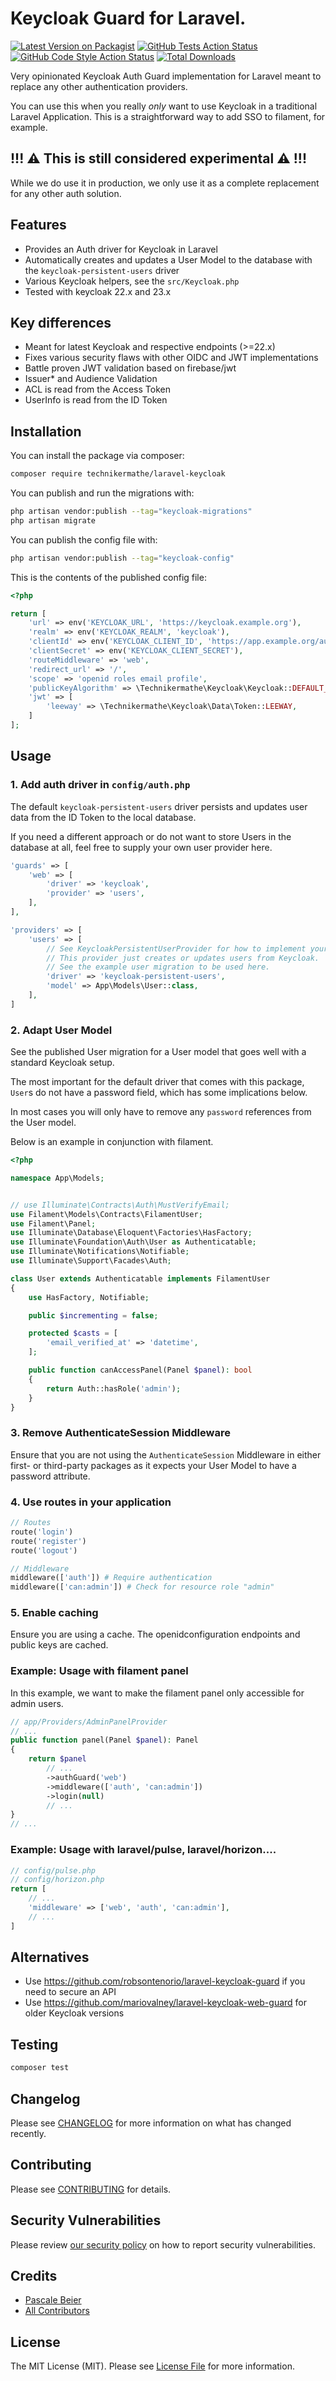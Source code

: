 # Keycloak Guard for Laravel.

[![Latest Version on Packagist](https://img.shields.io/packagist/v/technikermathe/laravel-keycloak.svg?style=flat-square)](https://packagist.org/packages/technikermathe/laravel-keycloak)
[![GitHub Tests Action Status](https://img.shields.io/github/actions/workflow/status/technikermathe/laravel-keycloak/run-tests.yml?branch=main&label=tests&style=flat-square)](https://github.com/technikermathe/laravel-keycloak/actions?query=workflow%3Arun-tests+branch%3Amain)
[![GitHub Code Style Action Status](https://img.shields.io/github/actions/workflow/status/technikermathe/laravel-keycloak/fix-php-code-style-issues.yml?branch=main&label=code%20style&style=flat-square)](https://github.com/technikermathe/laravel-keycloak/actions?query=workflow%3A"Fix+PHP+code+style+issues"+branch%3Amain)
[![Total Downloads](https://img.shields.io/packagist/dt/technikermathe/laravel-keycloak.svg?style=flat-square)](https://packagist.org/packages/technikermathe/laravel-keycloak)

Very opinionated Keycloak Auth Guard implementation for Laravel meant to replace any other authentication providers.

You can use this when you really *only* want to use Keycloak in a traditional Laravel Application. This is a straightforward
way to add SSO to filament, for example.

## !!! ⚠️ This is still considered experimental ⚠️ !!!

While we do use it in production, we only use it as a complete replacement for any other auth solution.

## Features

- Provides an Auth driver for Keycloak in Laravel
- Automatically creates and updates a User Model to the database with the `keycloak-persistent-users` driver
- Various Keycloak helpers, see the `src/Keycloak.php`
- Tested with keycloak 22.x and 23.x

## Key differences

- Meant for latest Keycloak and respective endpoints (>=22.x)
- Fixes various security flaws with other OIDC and JWT implementations
- Battle proven JWT validation based on firebase/jwt
- Issuer* and Audience Validation
- ACL is read from the Access Token
- UserInfo is read from the ID Token

## Installation

You can install the package via composer:

```bash
composer require technikermathe/laravel-keycloak
```

You can publish and run the migrations with:

```bash
php artisan vendor:publish --tag="keycloak-migrations"
php artisan migrate
```

You can publish the config file with:

```bash
php artisan vendor:publish --tag="keycloak-config"
```

This is the contents of the published config file:

```php
<?php

return [
    'url' => env('KEYCLOAK_URL', 'https://keycloak.example.org'),
    'realm' => env('KEYCLOAK_REALM', 'keycloak'),
    'clientId' => env('KEYCLOAK_CLIENT_ID', 'https://app.example.org/auth/oidc'),
    'clientSecret' => env('KEYCLOAK_CLIENT_SECRET'),
    'routeMiddleware' => 'web',
    'redirect_url' => '/',
    'scope' => 'openid roles email profile',
    'publicKeyAlgorithm' => \Technikermathe\Keycloak\Keycloak::DEFAULT_ALGO,
    'jwt' => [
        'leeway' => \Technikermathe\Keycloak\Data\Token::LEEWAY,
    ]
];

```

## Usage

### 1. Add auth driver in `config/auth.php`

The default `keycloak-persistent-users` driver persists and updates user data from the ID Token to the local database.

If you need a different approach or do not want to store Users in the database at all, feel free to supply your own user provider here.

```php
'guards' => [
    'web' => [
        'driver' => 'keycloak',
        'provider' => 'users',
    ],
],

'providers' => [
    'users' => [
        // See KeycloakPersistentUserProvider for how to implement your user provider.
        // This provider just creates or updates users from Keycloak.
        // See the example user migration to be used here.
        'driver' => 'keycloak-persistent-users',
        'model' => App\Models\User::class,
    ],
]
```

### 2. Adapt User Model

See the published User migration for a User model that goes well with a standard Keycloak setup.

The most important for the default driver that comes with this package, `User`s do not have a password field, which has some implications below.

In most cases you will only have to remove any `password` references from the User model.

Below is an example in conjunction with filament.
```php
<?php

namespace App\Models;


// use Illuminate\Contracts\Auth\MustVerifyEmail;
use Filament\Models\Contracts\FilamentUser;
use Filament\Panel;
use Illuminate\Database\Eloquent\Factories\HasFactory;
use Illuminate\Foundation\Auth\User as Authenticatable;
use Illuminate\Notifications\Notifiable;
use Illuminate\Support\Facades\Auth;

class User extends Authenticatable implements FilamentUser
{
    use HasFactory, Notifiable;

    public $incrementing = false;

    protected $casts = [
        'email_verified_at' => 'datetime',
    ];

    public function canAccessPanel(Panel $panel): bool
    {
        return Auth::hasRole('admin');
    }
}
```

### 3. Remove AuthenticateSession Middleware

Ensure that you are not using the `AuthenticateSession` Middleware in either first- or third-party packages as it 
expects your User Model to have a password attribute.


### 4. Use routes in your application
```php
// Routes
route('login')
route('register')
route('logout')

// Middleware
middleware(['auth']) # Require authentication
middleware(['can:admin']) # Check for resource role "admin"
```

### 5. Enable caching

Ensure you are using a cache. The openidconfiguration endpoints and public keys are cached.

### Example: Usage with filament panel

In this example, we want to make the filament panel only accessible for admin users.


```php
// app/Providers/AdminPanelProvider
// ...
public function panel(Panel $panel): Panel
{
    return $panel
        // ...
        ->authGuard('web')
        ->middleware(['auth', 'can:admin'])
        ->login(null)
        // ...
}
// ...

```

### Example: Usage with laravel/pulse, laravel/horizon....

```php
// config/pulse.php
// config/horizon.php
return [
    // ...
    'middleware' => ['web', 'auth', 'can:admin'],
    // ...
]
```

## Alternatives

- Use https://github.com/robsontenorio/laravel-keycloak-guard if you need to secure an API
- Use https://github.com/mariovalney/laravel-keycloak-web-guard for older Keycloak versions

## Testing

```bash
composer test
```

## Changelog

Please see [CHANGELOG](CHANGELOG.md) for more information on what has changed recently.

## Contributing

Please see [CONTRIBUTING](CONTRIBUTING.md) for details.

## Security Vulnerabilities

Please review [our security policy](../../security/policy) on how to report security vulnerabilities.

## Credits

- [Pascale Beier](https://github.com/Technikermathe)
- [All Contributors](../../contributors)

## License

The MIT License (MIT). Please see [License File](LICENSE.md) for more information.
